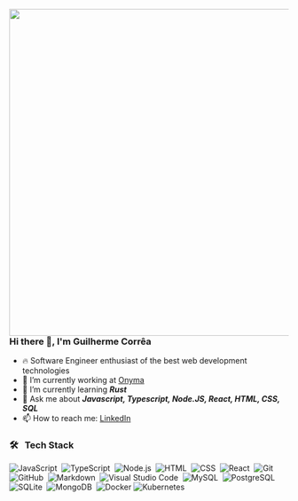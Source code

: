 <img align="right" height=" 590em"
src="https://gist.githubusercontent.com/guilherme-m-correa/e6621ac569da535d3a65af38cefb902c/raw/1c82d9e51ba1dd0f3f66c38bafdeb8ecec6105f5/github-card.svg"/>

### Hi there 👋, I'm Guilherme Corrêa

- 🔥 Software Engineer enthusiast of the best web development technologies
- 🔭 I’m currently working at [Onyma](https://github.com/Health-Inn)
- 🌱 I’m currently learning ***Rust***
- 💬 Ask me about ***Javascript, Typescript, Node.JS, React, HTML, CSS, SQL***
- 📫 How to reach me: [LinkedIn](https://linkedin.com/in/guilherme-m-correa)

### 🛠️ &nbsp; Tech Stack

![JavaScript](https://img.shields.io/badge/-JavaScript-05122A?style=flat&logo=javascript)&nbsp;
![TypeScript](https://img.shields.io/badge/-TypeScript-05122A?style=flat&logo=typescript)&nbsp;
![Node.js](https://img.shields.io/badge/-Node.js-05122A?style=flat&logo=node.js)&nbsp;
![HTML](https://img.shields.io/badge/-HTML-05122A?style=flat&logo=HTML5)&nbsp;
![CSS](https://img.shields.io/badge/-CSS-05122A?style=flat&logo=CSS3)&nbsp;
![React](https://img.shields.io/badge/-React-05122A?style=flat&logo=react)&nbsp;
![Git](https://img.shields.io/badge/-Git-05122A?style=flat&logo=git)&nbsp;
![GitHub](https://img.shields.io/badge/-GitHub-05122A?style=flat&logo=github)&nbsp;
![Markdown](https://img.shields.io/badge/-Markdown-05122A?style=flat&logo=markdown)&nbsp;
![Visual Studio Code](https://img.shields.io/badge/-Visual%20Studio%20Code-05122A?style=flat&logo=visual-studio-code&logoColor=007ACC)&nbsp;
![MySQL](https://img.shields.io/badge/-MySQL-05122A?style=flat&logo=mysql)&nbsp;
![PostgreSQL](https://img.shields.io/badge/-PostgreSQL-05122A?style=flat&logo=postgresql)&nbsp;
![SQLite](https://img.shields.io/badge/-SQLite-05122A?style=flat&logo=sqlite)&nbsp;
![MongoDB](https://img.shields.io/badge/-MongoDB-05122A?style=flat&logo=mongodb)&nbsp;
![Docker](https://img.shields.io/badge/-Docker-05122A?style=flat&logo=docker)
![Kubernetes](https://img.shields.io/badge/-Kubernetes-05122A?style=flat&logo=kubernetes)
